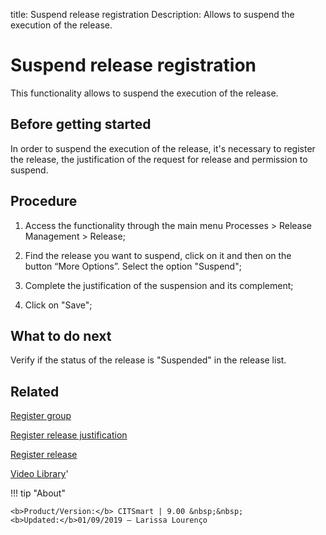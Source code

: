 title: Suspend release registration
Description: Allows to suspend the execution of the release.
# Suspend release registration
This functionality allows to suspend the execution of the release.

Before getting started
--------------------------

In order to suspend the execution of the release, it's necessary to
register the release, the justification of the request for release and
permission to suspend.

Procedure
-------------

1.  Access the functionality through the main menu Processes \> Release
    Management \> Release;

2.  Find the release you want to suspend, click on it and then on the
    button “More Options”. Select the option "Suspend";

3.  Complete the justification of the suspension and its complement;

4.  Click on "Save";

What to do next
-------------------

Verify if the status of the release is "Suspended" in the release 
list.

Related
-----------

[Register group](/en-us/citsmart-platform-9/initial-settings/access-settings/user/register-groups.html)

[Register release justification](/en-us/citsmart-platform-9/processes/release/use/release-justification.html)

[Register release](/en-us/citsmart-platform-9/processes/release/use/register-release-request.html)

<i class='fa fa-youtube-play  fa-2x' style='color:#97ce17;vertical-align: middle;'> </i> [Video Library](https://www.youtube.com/playlist?list=PLB5qK2uzf2RMA1W1Js4-lPEDUDUJJ_rUa)'

!!! tip "About"

    <b>Product/Version:</b> CITSmart | 9.00 &nbsp;&nbsp;
    <b>Updated:</b>01/09/2019 – Larissa Lourenço

